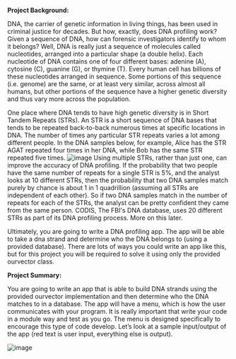 **Project Background:**

DNA, the carrier of genetic information in living things, has been used in criminal justice for
decades. But how, exactly, does DNA profiling work? Given a sequence of DNA, how can
forensic investigators identify to whom it belongs?
Well, DNA is really just a sequence of molecules called nucleotides, arranged into a particular
shape (a double helix). Each nucleotide of DNA contains one of four different bases: adenine
(A), cytosine (C), guanine (G), or thymine (T). Every human cell has billions of these
nucleotides arranged in sequence. Some portions of this sequence (i.e. genome) are the same, or
at least very similar, across almost all humans, but other portions of the sequence have a higher
genetic diversity and thus vary more across the population.

One place where DNA tends to have high genetic diversity is in Short Tandem Repeats (STRs).
An STR is a short sequence of DNA bases that tends to be repeated back-to-back numerous
times at specific locations in DNA. The number of times any particular STR repeats varies a lot
among different people. In the DNA samples below, for example, Alice has the
STR AGAT repeated four times in her DNA, while Bob has the same STR repeated five times.
![image](https://github.com/FenixVu442/DNA-Profiling-CS251-SP22/assets/104748038/bebe6f13-0243-4c01-a772-1fd181de68b4)
Using multiple STRs, rather than just one, can improve the accuracy of DNA profiling. If the
probability that two people have the same number of repeats for a single STR is 5%, and the
analyst looks at 10 different STRs, then the probability that two DNA samples match purely by
chance is about 1 in 1 quadrillion (assuming all STRs are independent of each other). So if two
DNA samples match in the number of repeats for each of the STRs, the analyst can be pretty
confident they came from the same person. CODIS, The FBI's DNA database, uses 20 different
STRs as part of its DNA profiling process. More on this later.

Ultimately, you are going to write a DNA profiling app. The app will be able to take a dna
strand and determine who the DNA belongs to (using a provided database). There are lots of
ways you could write an app like this, but for this project you will be required to solve it using
only the provided ourvector class.

**Project Summary:**

You are going to write an app that is able to build DNA strands using the provided ourvector
implementation and then determine who the DNA matches to in a database. The app will have a
menu, which is how the user communicates with your program. It is really important that write
your code in a module way and test as you go. The menu is designed specifically to encourage
this type of code develop. Let’s look at a sample input/output of the app (red text is user input,
everything else is output).

![image](https://github.com/FenixVu442/DNA-Profiling-CS251-SP22/assets/104748038/15ef39a3-538c-4168-bf09-6bd38a2edb5a)

